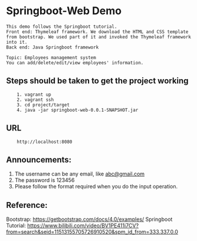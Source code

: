 # Springboot-Web Demo
```
This demo follows the Springboot tutorial.
Front end: Thymeleaf framework. We download the HTML and CSS template from bootstrap. We used part of it and invoked the Thymeleaf framework into it. 
Back end: Java Springboot framework
```

```
Topic: Employees management system 
You can add/delete/edit/view employees' information.
```

## Steps should be taken to get the project working
```
    1. vagrant up
    2. vagrant ssh
    3. cd project/target
    4. java -jar springboot-web-0.0.1-SNAPSHOT.jar
```

## URL
```
    http://localhost:8080
```

## Announcements:
1. The username can be any email, like abc@gmail.com
2. The password is 123456
3. Please follow the format required when you do the input operation.

## Reference:
Bootstrap: https://getbootstrap.com/docs/4.0/examples/
Springboot Tutorial: https://www.bilibili.com/video/BV1PE411i7CV?from=search&seid=11513155705726910520&spm_id_from=333.337.0.0

